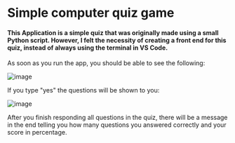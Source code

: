 # Simple computer quiz game

#### This Application is a simple quiz that was originally made using a small Python script. However, I felt the necessity of creating a front end for this quiz, instead of always using the terminal in VS Code. 


As soon as you run the app, you should be able to see the following:

![image](https://github.com/giovannafigueiredo/Python_Mini_Projects/assets/115076626/312b570c-1349-4df7-9600-13767181d7c3)

If you type "yes" the questions will be shown to you:

![image](https://github.com/giovannafigueiredo/Python_Mini_Projects/assets/115076626/c2de3c39-0748-4305-87df-1b93c95c3c27)

After you finish responding all questions in the quiz, there will be a message in the end telling you how many questions you answered correctly and your score in percentage.
